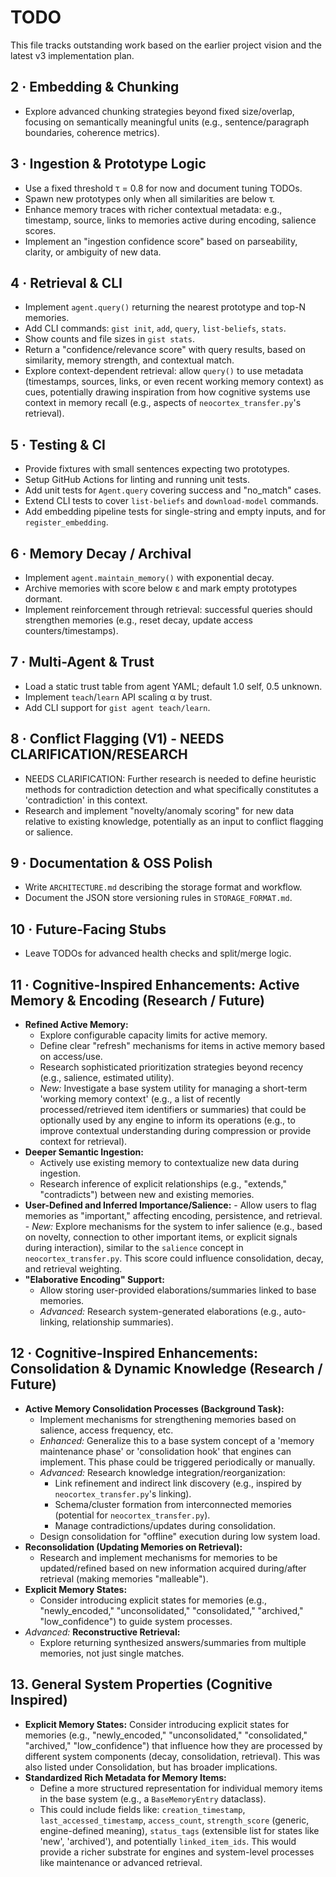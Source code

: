 # TODO

This file tracks outstanding work based on the earlier project vision and the latest v3 implementation plan.

## 2 · Embedding & Chunking
- Explore advanced chunking strategies beyond fixed size/overlap, focusing on semantically meaningful units (e.g., sentence/paragraph boundaries, coherence metrics).

## 3 · Ingestion & Prototype Logic
- Use a fixed threshold τ = 0.8 for now and document tuning TODOs.
- Spawn new prototypes only when all similarities are below τ.
- Enhance memory traces with richer contextual metadata: e.g., timestamp, source, links to memories active during encoding, salience scores.
- Implement an "ingestion confidence score" based on parseability, clarity, or ambiguity of new data.

## 4 · Retrieval & CLI
- Implement `agent.query()` returning the nearest prototype and top-N memories.
- Add CLI commands: `gist init`, `add`, `query`, `list-beliefs`, `stats`.
- Show counts and file sizes in `gist stats`.
- Return a "confidence/relevance score" with query results, based on similarity, memory strength, and contextual match.
- Explore context-dependent retrieval: allow `query()` to use metadata (timestamps, sources, links, or even recent working memory context) as cues, potentially drawing inspiration from how cognitive systems use context in memory recall (e.g., aspects of `neocortex_transfer.py`'s retrieval).

## 5 · Testing & CI
- Provide fixtures with small sentences expecting two prototypes.
- Setup GitHub Actions for linting and running unit tests.
- Add unit tests for `Agent.query` covering success and "no_match" cases.
- Extend CLI tests to cover `list-beliefs` and `download-model` commands.
- Add embedding pipeline tests for single-string and empty inputs, and for `register_embedding`.

## 6 · Memory Decay / Archival
- Implement `agent.maintain_memory()` with exponential decay.
- Archive memories with score below ε and mark empty prototypes dormant.
- Implement reinforcement through retrieval: successful queries should strengthen memories (e.g., reset decay, update access counters/timestamps).

## 7 · Multi-Agent & Trust
- Load a static trust table from agent YAML; default 1.0 self, 0.5 unknown.
- Implement `teach`/`learn` API scaling α by trust.
- Add CLI support for `gist agent teach/learn`.

## 8 · Conflict Flagging (V1) - NEEDS CLARIFICATION/RESEARCH
- NEEDS CLARIFICATION: Further research is needed to define heuristic methods for contradiction detection and what specifically constitutes a 'contradiction' in this context.
- Research and implement "novelty/anomaly scoring" for new data relative to existing knowledge, potentially as an input to conflict flagging or salience.

## 9 · Documentation & OSS Polish
- Write `ARCHITECTURE.md` describing the storage format and workflow.
- Document the JSON store versioning rules in `STORAGE_FORMAT.md`.

## 10 · Future-Facing Stubs
- Leave TODOs for advanced health checks and split/merge logic.

## 11 · Cognitive-Inspired Enhancements: Active Memory & Encoding (Research / Future)
- **Refined Active Memory:**
    - Explore configurable capacity limits for active memory.
    - Define clear "refresh" mechanisms for items in active memory based on access/use.
    - Research sophisticated prioritization strategies beyond recency (e.g., salience, estimated utility).
    - *New:* Investigate a base system utility for managing a short-term 'working memory context' (e.g., a list of recently processed/retrieved item identifiers or summaries) that could be optionally used by any engine to inform its operations (e.g., to improve contextual understanding during compression or provide context for retrieval).
- **Deeper Semantic Ingestion:**
    - Actively use existing memory to contextualize new data during ingestion.
    - Research inference of explicit relationships (e.g., "extends," "contradicts") between new and existing memories.
- **User-Defined and Inferred Importance/Salience:**
            - Allow users to flag memories as "important," affecting encoding, persistence, and retrieval.
            - *New:* Explore mechanisms for the system to infer salience (e.g., based on novelty, connection to other important items, or explicit signals during interaction), similar to the `salience` concept in `neocortex_transfer.py`. This score could influence consolidation, decay, and retrieval weighting.
- **"Elaborative Encoding" Support:**
    - Allow storing user-provided elaborations/summaries linked to base memories.
    - *Advanced:* Research system-generated elaborations (e.g., auto-linking, relationship summaries).

## 12 · Cognitive-Inspired Enhancements: Consolidation & Dynamic Knowledge (Research / Future)
- **Active Memory Consolidation Processes (Background Task):**
    - Implement mechanisms for strengthening memories based on salience, access frequency, etc.
    - *Enhanced:* Generalize this to a base system concept of a 'memory maintenance phase' or 'consolidation hook' that engines can implement. This phase could be triggered periodically or manually.
    - *Advanced:* Research knowledge integration/reorganization:
        - Link refinement and indirect link discovery (e.g., inspired by `neocortex_transfer.py`'s linking).
        - Schema/cluster formation from interconnected memories (potential for `neocortex_transfer.py`).
        - Manage contradictions/updates during consolidation.
    - Design consolidation for "offline" execution during low system load.
- **Reconsolidation (Updating Memories on Retrieval):**
    - Research and implement mechanisms for memories to be updated/refined based on new information acquired during/after retrieval (making memories "malleable").
- **Explicit Memory States:**
    - Consider introducing explicit states for memories (e.g., "newly_encoded," "unconsolidated," "consolidated," "archived," "low_confidence") to guide system processes.
- *Advanced:* **Reconstructive Retrieval:**
    - Explore returning synthesized answers/summaries from multiple memories, not just single matches.


## 13. General System Properties (Cognitive Inspired)
- **Explicit Memory States:** Consider introducing explicit states for memories (e.g., "newly_encoded," "unconsolidated," "consolidated," "archived," "low_confidence") that influence how they are processed by different system components (decay, consolidation, retrieval). This was also listed under Consolidation, but has broader implications.
- **Standardized Rich Metadata for Memory Items:**
    - Define a more structured representation for individual memory items in the base system (e.g., a `BaseMemoryEntry` dataclass).
    - This could include fields like: `creation_timestamp`, `last_accessed_timestamp`, `access_count`, `strength_score` (generic, engine-defined meaning), `status_tags` (extensible list for states like 'new', 'archived'), and potentially `linked_item_ids`. This would provide a richer substrate for engines and system-level processes like maintenance or advanced retrieval.
